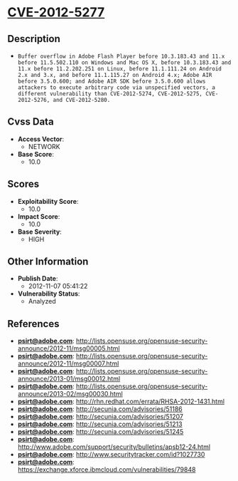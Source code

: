 
# [CVE-2012-5277](http://lists.opensuse.org/opensuse-security-announce/2012-11/msg00005.html)

## Description

- `Buffer overflow in Adobe Flash Player before 10.3.183.43 and 11.x before 11.5.502.110 on Windows and Mac OS X, before 10.3.183.43 and 11.x before 11.2.202.251 on Linux, before 11.1.111.24 on Android 2.x and 3.x, and before 11.1.115.27 on Android 4.x; Adobe AIR before 3.5.0.600; and Adobe AIR SDK before 3.5.0.600 allows attackers to execute arbitrary code via unspecified vectors, a different vulnerability than CVE-2012-5274, CVE-2012-5275, CVE-2012-5276, and CVE-2012-5280.`

## Cvss Data

- **Access Vector**:
  - NETWORK
- **Base Score**:
  - 10.0

## Scores

- **Exploitability Score**:
  - 10.0
- **Impact Score**:
  - 10.0
- **Base Severity**:
  - HIGH

## Other Information

- **Publish Date**:
  - 2012-11-07 05:41:22
- **Vulnerability Status**:
  - Analyzed

## References

- **psirt@adobe.com**: http://lists.opensuse.org/opensuse-security-announce/2012-11/msg00005.html
- **psirt@adobe.com**: http://lists.opensuse.org/opensuse-security-announce/2012-11/msg00007.html
- **psirt@adobe.com**: http://lists.opensuse.org/opensuse-security-announce/2013-01/msg00012.html
- **psirt@adobe.com**: http://lists.opensuse.org/opensuse-security-announce/2013-02/msg00030.html
- **psirt@adobe.com**: http://rhn.redhat.com/errata/RHSA-2012-1431.html
- **psirt@adobe.com**: http://secunia.com/advisories/51186
- **psirt@adobe.com**: http://secunia.com/advisories/51207
- **psirt@adobe.com**: http://secunia.com/advisories/51213
- **psirt@adobe.com**: http://secunia.com/advisories/51245
- **psirt@adobe.com**: http://www.adobe.com/support/security/bulletins/apsb12-24.html
- **psirt@adobe.com**: http://www.securitytracker.com/id?1027730
- **psirt@adobe.com**: https://exchange.xforce.ibmcloud.com/vulnerabilities/79848
